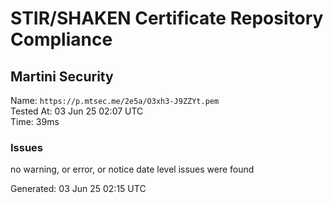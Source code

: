 # STIR/SHAKEN Certificate Repository Compliance

## Martini Security

Name: `https://p.mtsec.me/2e5a/O3xh3-J9ZZYt.pem`\
Tested At: 03 Jun 25 02:07 UTC\
Time: 39ms

### Issues

no warning, or error, or notice date level issues were found

Generated: 03 Jun 25 02:15 UTC